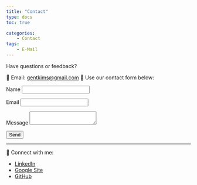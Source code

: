 ```yaml
---
title: "Contact"
type: docs
toc: true

categories:
    - Contact
tags:
    - E-Mail
---
```


Have questions or feedback?  

📧 Email: [gentkims@gmail.com](mailto:gentkims@gmail.com) 
💬 Use our contact form below:

<form
  name="contact"
  method="POST"
  data-netlify="true"
  data-netlify-recaptcha="true"
>
  <p>
    <label>Name <input type="text" name="name" required /></label>
  </p>
  <p>
    <label>Email <input type="email" name="email" required /></label>
  </p>
  <p>
    <label>Message <textarea name="message" required></textarea></label>
  </p>
  <div data-netlify-recaptcha="true"></div>
  <p>
    <button type="submit">Send</button>
  </p>
</form>

---

🔗 Connect with me:  
- <i class="fab fa-linkedin"></i> [LinkedIn](https://linkedin.com/in/kimsgent)
- <i class="fab fa-google"></i> [Google Site](https://sites.google.com/view/kimsgent)
- <i class="fab fa-github"></i> [GitHub](https://github.com/kimsgent/project-indexly)
